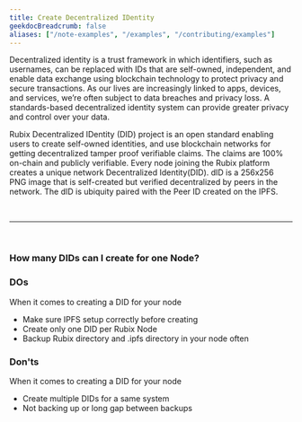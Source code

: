 ```yaml
---
title: Create Decentralized IDentity
geekdocBreadcrumb: false
aliases: ["/note-examples", "/examples", "/contributing/examples"]
---
```


Decentralized identity is a trust framework in which identifiers, such as usernames, can be replaced with IDs that are self-owned, independent, and enable data exchange using blockchain technology to protect privacy and secure transactions. As our lives are increasingly linked to apps, devices, and services, we’re often subject to data breaches and privacy loss. A standards-based decentralized identity system can provide greater privacy and control over your data.

Rubix Decentralized IDentity (DID) project is an open standard enabling users to create self-owned identities, and use blockchain networks for getting decentralized tamper proof verifiable claims. The claims are 100% on-chain and publicly verifiable. Every node joining the Rubix platform creates a unique network Decentralized Identity(DID). dID is a 256x256 PNG image that is self-created but verified decentralized by peers in the network. The dID is ubiquity paired with the Peer ID created on the IPFS.

<br>

---

<br>

### How many DIDs can I create for one Node?

<div class="note note-helpful">

### DOs

When it comes to creating a DID for your node

- Make sure IPFS setup correctly before creating
- Create only one DID per Rubix Node
- Backup Rubix directory and .ipfs directory in your node often

</div>

<div class="note note-unhelpful">

### Don'ts

When it comes to creating a DID for your node

- Create multiple DIDs for a same system
- Not backing up or long gap between backups

</div>
